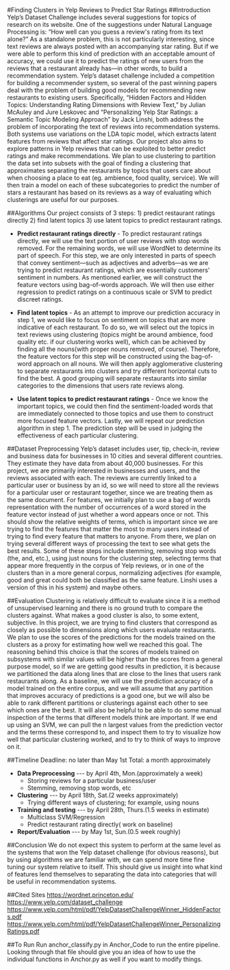 
#Finding Clusters in Yelp Reviews to Predict Star Ratings 
##Introduction                            
Yelp’s Dataset Challenge includes several suggestions for topics of research on its website. One of the suggestions under Natural Language Processing is: “How well can you guess a review's rating from its text alone?” As a standalone problem, this is not particularly interesting, since text reviews are always posted with an accompanying star rating. But if we were able to perform this kind of prediction with an acceptable amount of accuracy, we could use it to predict the ratings of new users from the reviews that a restaurant already has—in other words, to build a recommendation
system. Yelp’s dataset challenge included a competition for building a recommender system, so several of the past winning papers deal with the problem of building good models for recommending new restaurants to existing users. Specifically, “Hidden Factors and Hidden Topics: Understanding Rating Dimensions with Review Text,” by Julian McAuley and Jure Leskovec and “Personalizing Yelp Star Ratings: a Semantic Topic Modeling Approach” by Jack Linshi, both address the problem of incorporating the text of reviews into recommendation systems. Both systems use variations on the LDA topic model, which extracts latent features from reviews that affect star ratings. Our project also aims to explore patterns in Yelp reviews that can be exploited to better predict ratings and make recommendations. We plan to use clustering to partition the data set into subsets with the goal of finding a clustering that approximates separating the restaurants by topics that users care about when choosing a place to eat (eg. ambience, food quality, service). We will then train a model on each of these subcategories to predict the number of stars a restaurant has based on its reviews as a way of evaluating which clusterings are useful for our purposes.

##Algorithms
Our project consists of 3 steps: 1) predict restaurant ratings directly 2) find latent topics 3) use latent topics to predict restaurant ratings.
* **Predict restaurant ratings directly** - To predict restaurant ratings directly, we will use the text portion of user reviews with stop words removed. For the remaining words, we will use WordNet to determine its part of speech. For this step, we are only interested in parts of speech that convey sentiment––such as adjectives and adverbs––as we are trying to predict restaurant ratings, which are essentially customers’ sentiment in numbers. As mentioned earlier, we will construct the feature vectors using bag-of-words approach. We will then use either regression to predict ratings on a continuous scale or SVM to predict discreet ratings.

* **Find latent topics** - As an attempt to improve our prediction accuracy in step 1, we would like to focus on sentiment on topics that are more indicative of each restaurant. To do so, we will select out the topics in text reviews using clustering (topics might be around ambience, food quality etc. if our clustering works well), which can be achieved by finding all the nouns(with proper nouns removed, of course). Therefore, the feature vectors for this step will be constructed using the bag-of-word approach on all nouns. We will then apply agglomerative clustering to separate restaurants into clusters and try different horizontal cuts to find the best. A good grouping will separate restaurants into similar categories to the dimensions that users rate reviews along.

* **Use latent topics to predict restaurant ratings** - Once we know the important topics, we could then find the sentiment-loaded words that are immediately connected to those topics and use them to construct more focused feature vectors. Lastly, we will repeat our prediction algorithm in step 1. The prediction step will be used in judging the effectiveness of each particular clustering.

##Dataset Preprocessing
Yelp’s dataset includes user, tip, check-in, review and business data for businesses in 10 cities and several different countries. They estimate they have data from about 40,000 businesses. For this project, we are primarily interested in businesses and users, and the reviews associated with each. The reviews are currently linked to a particular user or business by an id, so we will need to store all the reviews for a particular user or restaurant together, since we are treating them as the same document.
For features, we initially plan to use a bag of words representation with the number of occurrences of a word stored in the feature vector instead of just whether a word appears once or not. This should show the relative weights of terms, which is important since we are trying to find the features that matter the most to many users instead of trying to find every feature that matters to anyone. From there, we plan on trying several different ways of processing the text to see what gets the best
results. Some of these steps include stemming, removing stop words (the, and, etc.), using just nouns for the clustering step, selecting terms that appear more frequently in the corpus of Yelp reviews, or in one of the clusters than in a more general corpus, normalizing adjectives (for example, good and great could both be classified as the same feature. Linshi uses a version of this in his system) and maybe others.

##Evaluation
Clustering is relatively difficult to evaluate since it is a method of unsupervised learning and there is no ground truth to compare the clusters against. What makes a good cluster is also, to some extent, subjective. In this project, we are trying to find clusters that correspond as closely as possible to dimensions along which users evaluate restaurants. We plan to use the scores of the predictions for the models trained on the clusters as a proxy for estimating how well we reached this goal. The reasoning behind this choice is that the scores of models trained on subsystems with similar values will be higher than the scores from a general purpose model, so if we are getting good results in prediction, it is because we partitioned the data along lines that are close to the lines that users rank restaurants along. As a baseline, we will use the prediction accuracy of a model trained on the entire corpus, and we will assume that any partition that improves accuracy of predictions is a good one, but we will also be able to rank different partitions or clusterings against each other to see which ones are the best.
It will also be helpful to be able to do some manual inspection of the terms that different models think are important. If we end up using an SVM, we can pull the n largest values from the prediction vector and the terms these correspond to, and inspect them to try to visualize how well that particular clustering worked, and to try to think of ways to improve on it.

##Timeline
Deadline: no later than May 1st Total: a month approximately
* **Data Preprocessing** --- by April 4th, Mon.(approximately a week)
     - Storing reviews for a particular business/user
     - Stemming, removing stop words, etc
* **Clustering** --- by April 18th, Sat.(2 weeks approximately)
     - Trying different ways of clustering; for example, using nouns
* **Training and testing** --- by April 28th, Thurs.(1.5 weeks in estimate)
     - Multiclass SVM/Regression
     - Predict restaurant rating directly( work on baseline) 
* **Report/Evaluation** --- by May 1st, Sun.(0.5 week roughly)

##Conclusion
We do not expect this system to perform at the same level as the systems that won the Yelp dataset challenge (for obvious reasons), but by using algorithms we are familiar with, we can spend more time fine tuning our system relative to itself. This should give us insight into what kind of features lend themselves to separating the data into categories that will be useful in recommendation systems.

##Cited Sites
https://wordnet.princeton.edu/
https://www.yelp.com/dataset_challenge https://www.yelp.com/html/pdf/YelpDatasetChallengeWinner_HiddenFactors.pdf
https://www.yelp.com/html/pdf/YelpDatasetChallengeWinner_PersonalizingRatings.pdf

##To Run
Run anchor_classify.py in Anchor_Code to run the entire pipeline.  Looking through that file should give you an idea of how to use the individual functions in Anchor.py as well if you want to modify things.  
